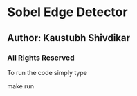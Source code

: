 # Sobel Edge Detector

## Author: Kaustubh Shivdikar

### All Rights Reserved

To run the code simply type

make run
